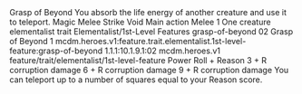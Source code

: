 <ability>
  <name>Grasp of Beyond</name>
  <flavor>You absorb the life energy of another creature and use it to teleport.</flavor>
  <keywords>
    <keyword>Magic</keyword>
    <keyword>Melee</keyword>
    <keyword>Strike</keyword>
    <keyword>Void</keyword>
  </keywords>
  <type>Main action</type>
  <distance>Melee 1</distance>
  <target>One creature</target>
  <metadata>
    <class>elementalist</class>
    <feature_type>trait</feature_type>
    <file_dpath>Elementalist/1st-Level Features</file_dpath>
    <item_id>grasp-of-beyond</item_id>
    <item_index>02</item_index>
    <item_name>Grasp of Beyond</item_name>
    <level>1</level>
    <scc>mcdm.heroes.v1:feature.trait.elementalist.1st-level-feature:grasp-of-beyond</scc>
    <scdc>1.1.1:10.1.9.1:02</scdc>
    <source>mcdm.heroes.v1</source>
    <type>feature/trait/elementalist/1st-level-feature</type>
  </metadata>
  <effects>
    <effect type="roll">
      <roll>Power Roll + Reason</roll>
      <t1>3 + R corruption damage</t1>
      <t2>6 + R corruption damage</t2>
      <t3>9 + R corruption damage</t3>
    </effect>
    <effect type="mundane">You can teleport up to a number of squares equal to your Reason score.</effect>
  </effects>
</ability>
